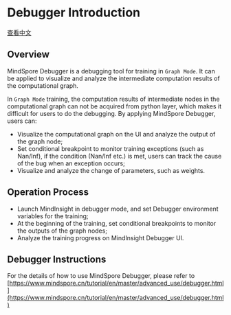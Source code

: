 # Debugger Introduction

[查看中文](./README_CN.md)

## Overview

MindSpore Debugger is a debugging tool for training in `Graph Mode`. It can be applied to visualize and analyze the intermediate computation results of the computational graph.

In `Graph Mode` training, the computation results of intermediate nodes in the computational graph can not be acquired from python layer, which makes it difficult for users to do the debugging. By applying MindSpore Debugger, users can:

- Visualize the computational graph on the UI and analyze the output of the graph node;
- Set conditional breakpoint to monitor training exceptions (such as Nan/Inf), if the condition (Nan/Inf etc.) is met, users can track the cause of the bug when an exception occurs;
- Visualize and analyze the change of parameters, such as weights.   

## Operation Process

- Launch MindInsight in debugger mode, and set Debugger environment variables for the training;
- At the beginning of the training, set conditional breakpoints to monitor the outputs of the graph nodes;
- Analyze the training progress on MindInsight Debugger UI. 

## Debugger Instructions

For the details of how to use MindSpore Debugger, please refer to [https://www.mindspore.cn/tutorial/en/master/advanced_use/debugger.html](https://www.mindspore.cn/tutorial/en/master/advanced_use/debugger.html)
